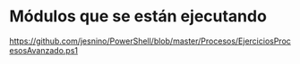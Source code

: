 # Módulos que se están ejecutando
https://github.com/jesnino/PowerShell/blob/master/Procesos/EjerciciosProcesosAvanzado.ps1

